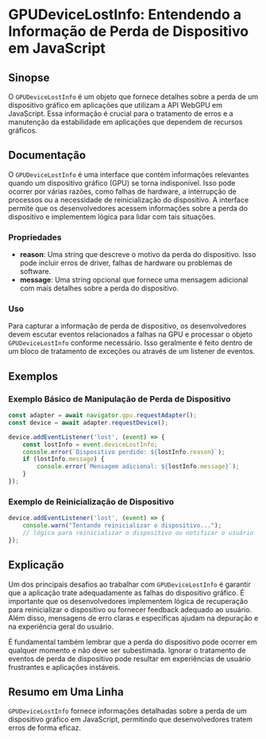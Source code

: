 <!--
Meta Description: # GPUDeviceLostInfo: Entendendo a Informação de Perda de Dispositivo em JavaScript ## Sinopse O `GPUDeviceLostInfo` é um objeto que fornece detalhes s...
Meta Keywords: dispositivo, que, perda, gpudevicelostinfo, javascript
-->

# GPUDeviceLostInfo: Entendendo a Informação de Perda de Dispositivo em JavaScript

## Sinopse
O `GPUDeviceLostInfo` é um objeto que fornece detalhes sobre a perda de um dispositivo gráfico em aplicações que utilizam a API WebGPU em JavaScript. Essa informação é crucial para o tratamento de erros e a manutenção da estabilidade em aplicações que dependem de recursos gráficos.

## Documentação
O `GPUDeviceLostInfo` é uma interface que contém informações relevantes quando um dispositivo gráfico (GPU) se torna indisponível. Isso pode ocorrer por várias razões, como falhas de hardware, a interrupção de processos ou a necessidade de reinicialização do dispositivo. A interface permite que os desenvolvedores acessem informações sobre a perda do dispositivo e implementem lógica para lidar com tais situações.

### Propriedades
- **reason**: Uma string que descreve o motivo da perda do dispositivo. Isso pode incluir erros de driver, falhas de hardware ou problemas de software.
- **message**: Uma string opcional que fornece uma mensagem adicional com mais detalhes sobre a perda do dispositivo.

### Uso
Para capturar a informação de perda de dispositivo, os desenvolvedores devem escutar eventos relacionados a falhas na GPU e processar o objeto `GPUDeviceLostInfo` conforme necessário. Isso geralmente é feito dentro de um bloco de tratamento de exceções ou através de um listener de eventos.

## Exemplos
### Exemplo Básico de Manipulação de Perda de Dispositivo
```javascript
const adapter = await navigator.gpu.requestAdapter();
const device = await adapter.requestDevice();

device.addEventListener('lost', (event) => {
    const lostInfo = event.deviceLostInfo;
    console.error(`Dispositivo perdido: ${lostInfo.reason}`);
    if (lostInfo.message) {
        console.error(`Mensagem adicional: ${lostInfo.message}`);
    }
});
```

### Exemplo de Reinicialização de Dispositivo
```javascript
device.addEventListener('lost', (event) => {
    console.warn("Tentando reinicializar o dispositivo...");
    // lógica para reinicializar o dispositivo ou notificar o usuário
});
```

## Explicação
Um dos principais desafios ao trabalhar com `GPUDeviceLostInfo` é garantir que a aplicação trate adequadamente as falhas do dispositivo gráfico. É importante que os desenvolvedores implementem lógica de recuperação para reinicializar o dispositivo ou fornecer feedback adequado ao usuário. Além disso, mensagens de erro claras e específicas ajudam na depuração e na experiência geral do usuário.

É fundamental também lembrar que a perda do dispositivo pode ocorrer em qualquer momento e não deve ser subestimada. Ignorar o tratamento de eventos de perda de dispositivo pode resultar em experiências de usuário frustrantes e aplicações instáveis.

## Resumo em Uma Linha
`GPUDeviceLostInfo` fornece informações detalhadas sobre a perda de um dispositivo gráfico em JavaScript, permitindo que desenvolvedores tratem erros de forma eficaz.